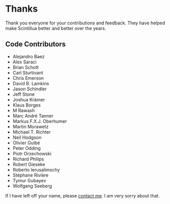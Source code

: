 # Thanks

Thank you everyone for your contributions and feedback. They have helped make
Scintillua better and better over the years.

## Code Contributors

* Alejandro Baez
* Alex Saraci
* Brian Schott
* Carl Sturtivant
* Chris Emerson
* David B. Lamkins
* Jason Schindler
* Jeff Stone
* Joshua Krämer
* Klaus Borges
* M Rawash
* Marc André Tanner
* Markus F.X.J. Oberhumer
* Martin Morawetz
* Michael T. Richter
* Neil Hodgson
* Olivier Guibé
* Peter Odding
* Piotr Orzechowski
* Richard Philips
* Robert Gieseke
* Roberto Ierusalimschy
* Stéphane Rivière
* Tymur Gubayev
* Wolfgang Seeberg

If I have left off your name, please [contact me][]. I am very sorry about that.

[contact me]: README.html#Contact
